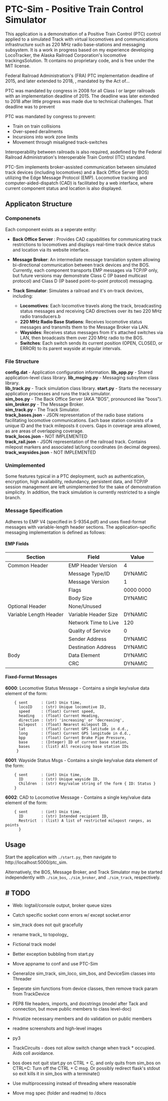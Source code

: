 # PTC-Sim - Positive Train Control Simulator

This application is a demonstration of a Positive Train Control (PTC) control applied to a simulated Track with virtual locomotives and communications infrastructure such as 220 MHz radio base-stations and messaging subsystem. It is a work in progress based on my experience developing LocoTracker, the Alaska Railroad Corporation's locomotive trackingsSolution. Tt contains no proprietary code, and is free under the MIT license.

Federal Railroad Administration's (FRA) PTC implementation deadline of 2015, and later extended to 2018, , mandated by the Act of...

PTC was mandated by congress in 2008 for all Class I or larger railroads with an implementation deadline of 2015. The deadline was later extended to 2018 after little progress was made due to technical challenges. That deadline was to prevent

PTC was mandated by congress to prevent:

* Train on train collisions
* Over-speed derailments
* Incursions into work zone limits
* Movement through misaligned track-switches
  
Interoperability between railroads is also required, asdefined by the Federal Railroad Administration's Interoperable Train Control (ITC) standard.

PTC-Sim implements broker-assisted communication between simulated track devices (including locomotives) and a Back Office Server (BOS) utilizing the Edge Message Protocol (EMP). Locomotive tracking and computer-aided-dispatch (CAD) is facilitated by a web interface, where current component status and location is also displayed.

## Applicaton Structure

### Componenets

Each component exists as a seperate entity:

* **Back Office Server** : Provides CAD capabilities for communicating track restrictions to locomotives and displays real-time track device status and location via its website interface.

* **Message Broker**: An intermediate message translation system allowing bi-directional communication between track devices and the BOS.  Currently, each component transports EMP messages via TCP/IP only, but future versions may demonstrate Class C (IP based multicast protocol) and Class D (IP based point-to-point protocol) messaging.

* **Track Simulator**: Simulates a railroad and it's on-track devices, including:  
  * **Locomotives**:  Each locomotive travels along the track, broadcasting status messages and receiving CAD directives over its two 220 MHz radio transducers.b
  * **220 MHz Radio Base Stations**: Receives locomotive status messages and transmits them to the Message Broker via LAN.
  * **Waysides**: Receives status messages from it's attached switches via LAN, then broadcasts them over 220 MHz radio to the BOS.
  * **Switches**: Each switch sends its current position (OPEN, CLOSED, or ERROR) to its parent wayside at regular intervals.

### File Structure

**config.dat** - Application configuration information.
**lib_app.py** - Shared application-level class library.
**lib_msging.py** - Messaging subsytem class library.  
**lib_track.py** - Track simulation class library.
**start.py** - Starts the necessary application processes and runs the track simulator.  
**sim_bos.py** - The Back Office Server (AKA "BOS", pronounced like "boss").  
**sim_broker.py** - The Message Broker.  
**sim_track.py** - The Track Simulator.  
**track_bases.json** - JSON representation of the radio base stations facilitating locomotive communications. Each base station consists of a unique ID and the track mileposts it covers. Gaps in coverage area allowed, as are areas of overlapping coverage.  
**track_locos.json** - NOT IMPLEMENTED  
**track_rail.json** - JSON representation of the railroad track. Contains milepost markers and associated lat/long coordinates (in decimal degrees).
**track_waysides.json** - NOT IMPLEMENTED

### Unimplemented

Some features typical in a PTC deployment, such as authentication, encryption, high availability, redundancy, persistent data, and TCP/IP session management are left unimplemented for the sake of demonstration simplicity. In addition, the track simulation is currently restricted to a single branch.

### Message Specification

Adheres to EMP V4 (specified in S-9354.pdf) and uses fixed-format messages with variable-length header sections. The application-specific messaging implementation is defined as follows:

#### EMP Fields

| Section      | Field | Value                          |
|--------------|-------|--------------------------------|
| Common Header        | EMP Header Version | 4         |
|                      | Message Type/ID     | DYNAMIC  |
|          | Message Version       | 1              |
|          | Flags                 | 0000 0000      |
|          | Body Size             | DYNAMIC        |
| Optional Header                  | None/Unused        ||
| Variable Length Header | Variable Header Size  | DYNAMIC |
|          | Network Time to Live  | 120            |
|          | Quality of Service    | 0              |
|          | Sender Address        | DYNAMIC        |
|          | Destination Address   | DYNAMIC        |
| Body     | Data Element             | DYNAMIC        |
|          | CRC                   | DYNAMIC        |

#### Fixed-Format Messages

**6000**: Locomotive Status Message - Contains a single key/value data element of the form: 

```
    { sent      : (int) Unix time,
      locoID    : (str) Unique locomotive ID,
      speed     : (float) Current speed,
      heading   : (float) Current Heading,
      direction : (str) 'increasing' or 'decreasing',
      milepost  : (float) Nearest milepost ID,
      lat       : (float) Current GPS latitude in d.d.,
      long      : (float) Current GPS longitude in d.d.,
      bpp       : (float) Current Brake Pipe Pressure,
      base      : (Integer) ID of current base station,
      bases     : (list) All receiving base station IDs
     }
```

**6001**: Wayside Status Msgs - Contains a single key/value data element of the form:

```
    { sent      : (int) Unix time,
      ID        : (str) Unique wayside ID,
      Children  : (str) Key/value string of the form { ID: Status }
    }
```

**6002**: CAD to Locomotive Message - Contains a single key/value data element of the form:

```
    { sent      : (int) Unix time,
      ID        : (str) Intended recipient ID,
      Restrict  : (list) A list of restricted milepost ranges, as points
      }
```

## Usage

Start the application with `./start.py`, then navigate to http://localhost:5000/ptc_sim.
  
Alternatively, the BOS, Message Broker, and Track Simulator may be started independently with `./sim_bos`, `./sim_broker`, and `./sim_track`, respectively.


## # TODO

* Web: logtail/console output, broker queue sizes  
* Catch specific socket conn errors w/ except socket.error  
* sim_track does not quit gracefully
* rename track_ to topology_
* Fictional track model
* Better exception bubbling from start.py
* Move appname to conf and use PTC-Sim
* Generalize sim_track, sim_loco, sim_bos, and DeviceSim classes into Threader
* Seperate sim functions from device classes, then remove track param from TrackDevice

* PEP8 file headers, imports, and docstrings (model after Tack and connection, but move public members to class level-doc)  
* Privatize necessary members and do validation on public members  
* readme screenshots and high-level images  
* py3  
* TrackCircuits - does not allow switch change when track * occupied. Aids coll avoidance.  
* bos does not quit start.py on CTRL + C, and only quits from sim_bos on CTRL+C: Turn off the CTRL + C msg. Or possibly redirect flask's stdout so exit kills it in sim_bos with a terminate()
* Use multiprocessing instead of threading where reasonable
* Move msg spec (folder and readme) to /docs